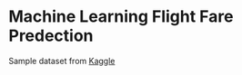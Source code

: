 # Machine Learning Flight Fare Predection

Sample dataset from [Kaggle](https://www.kaggle.com/)<br />
